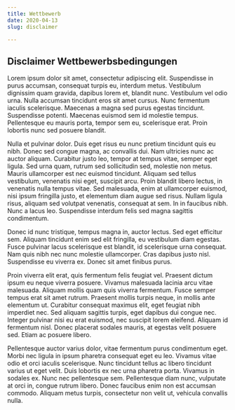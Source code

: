 ```yaml
---
title: Wettbewerb
date: 2020-04-13
slug: disclaimer

---
```

## Disclaimer Wettbewerbsbedingungen

Lorem ipsum dolor sit amet, consectetur adipiscing elit. Suspendisse in purus accumsan, consequat turpis eu, interdum metus. Vestibulum dignissim quam gravida, dapibus lorem et, blandit nunc. Vestibulum vel odio urna. Nulla accumsan tincidunt eros sit amet cursus. Nunc fermentum iaculis scelerisque. Maecenas a magna sed purus egestas tincidunt. Suspendisse potenti. Maecenas euismod sem id molestie tempus. Pellentesque eu mauris porta, tempor sem eu, scelerisque erat. Proin lobortis nunc sed posuere blandit.

Nulla et pulvinar dolor. Duis eget risus eu nunc pretium tincidunt quis eu nibh. Donec sed congue magna, ac convallis dui. Nam ultricies nunc ac auctor aliquam. Curabitur justo leo, tempor at tempus vitae, semper eget ligula. Sed urna quam, rutrum sed sollicitudin sed, molestie non metus. Mauris ullamcorper est nec euismod tincidunt. Aliquam sed tellus vestibulum, venenatis nisi eget, suscipit arcu. Proin blandit libero lectus, in venenatis nulla tempus vitae. Sed malesuada, enim at ullamcorper euismod, nisi ipsum fringilla justo, et elementum diam augue sed risus. Nullam ligula risus, aliquam sed volutpat venenatis, consequat at sem. In in faucibus nibh. Nunc a lacus leo. Suspendisse interdum felis sed magna sagittis condimentum.

Donec id nunc tristique, tempus magna in, auctor lectus. Sed eget efficitur sem. Aliquam tincidunt enim sed elit fringilla, eu vestibulum diam egestas. Fusce pulvinar lacus scelerisque est blandit, id scelerisque urna consequat. Nam quis nibh nec nunc molestie ullamcorper. Cras dapibus justo nisl. Suspendisse eu viverra ex. Donec sit amet finibus purus.

Proin viverra elit erat, quis fermentum felis feugiat vel. Praesent dictum ipsum eu neque viverra posuere. Vivamus malesuada lacinia arcu vitae malesuada. Aliquam mollis quam quis viverra fermentum. Fusce semper tempus erat sit amet rutrum. Praesent mollis turpis neque, in mollis ante elementum ut. Curabitur consequat maximus elit, eget feugiat nibh imperdiet nec. Sed aliquam sagittis turpis, eget dapibus dui congue nec. Integer pulvinar nisi eu erat euismod, nec suscipit lorem eleifend. Aliquam id fermentum nisl. Donec placerat sodales mauris, at egestas velit posuere sed. Etiam ac posuere libero.

Pellentesque auctor varius dolor, vitae fermentum purus condimentum eget. Morbi nec ligula in ipsum pharetra consequat eget eu leo. Vivamus vitae odio et orci iaculis scelerisque. Nunc tincidunt tellus ac libero tincidunt varius ut eget velit. Duis lobortis ex nec urna pharetra porta. Vivamus in sodales ex. Nunc nec pellentesque sem. Pellentesque diam nunc, vulputate at orci in, congue rutrum libero. Donec faucibus enim non est accumsan commodo. Aliquam metus turpis, consectetur non velit ut, vehicula convallis nulla.
